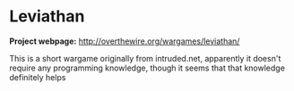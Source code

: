 # Leviathan

**Project webpage:** <http://overthewire.org/wargames/leviathan/>

This is a short wargame originally from intruded.net, apparently it doesn't require any programming knowledge, though it seems that that knowledge definitely helps